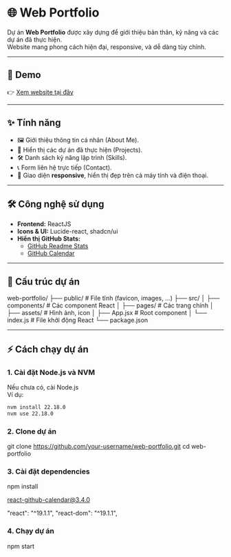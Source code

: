# 🌐 Web Portfolio

Dự án **Web Portfolio** được xây dựng để giới thiệu bản thân, kỹ năng và các dự án đã thực hiện.  
Website mang phong cách hiện đại, responsive, và dễ dàng tùy chỉnh.

---

## 🚀 Demo

👉 [Xem website tại đây](https://tale05.github.io/web-portfolio)

---

## ✨ Tính năng

-  🖼️ Giới thiệu thông tin cá nhân (About Me).
-  💼 Hiển thị các dự án đã thực hiện (Projects).
-  🛠️ Danh sách kỹ năng lập trình (Skills).
-  📞 Form liên hệ trực tiếp (Contact).
-  📱 Giao diện **responsive**, hiển thị đẹp trên cả máy tính và điện thoại.

---

## 🛠️ Công nghệ sử dụng

-  **Frontend:** ReactJS
-  **Icons & UI:** Lucide-react, shadcn/ui
-  **Hiển thị GitHub Stats:**
   -  [GitHub Readme Stats](https://github.com/anuraghazra/github-readme-stats)
   -  [GitHub Calendar](https://github.com/grubersjoe/react-github-calendar)

---

## 📂 Cấu trúc dự án

web-portfolio/
├── public/ # File tĩnh (favicon, images, ...)
├── src/
│ ├── components/ # Các component React
│ ├── pages/ # Các trang chính
│ ├── assets/ # Hình ảnh, icon
│ ├── App.jsx # Root component
│ └── index.js # File khởi động React
└── package.json

---

## ⚡ Cách chạy dự án

### 1. Cài đặt Node.js và NVM

Nếu chưa có, cài Node.js  
Ví dụ:

```bash
nvm install 22.18.0
nvm use 22.18.0
```

### 2. Clone dự án

git clone https://github.com/your-username/web-portfolio.git
cd web-portfolio

### 3. Cài đặt dependencies

npm install

react-github-calendar@3.4.0

"react": "^19.1.1",
"react-dom": "^19.1.1",

### 4. Chạy dự án

npm start
